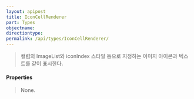 ```yaml
---
layout: apipost
title: IconCellRenderer
part: Types
objectname: 
directiontype: 
permalink: /api/types/IconCellRenderer/
---
```



> 컬럼의 ImageList와 iconIndex 스타일 등으로 지정하는 이미지 아이콘과 텍스트를 같이 표시한다.

#### Properties

> None.
